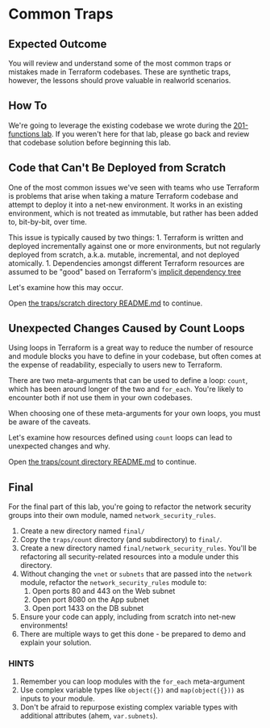 # Common Traps

## Expected Outcome
You will review and understand some of the most common traps or mistakes made in Terraform codebases. These are synthetic traps, however, the lessons should prove valuable in realworld scenarios.

## How To

We're going to leverage the existing codebase we wrote during the [201-functions lab](../../Day2/201-functions). If you weren't here for that lab, please go back and review that codebase solution before beginning this lab.

## Code that Can't Be Deployed from Scratch
One of the most common issues we've seen with teams who use Terraform is problems that arise when taking a mature Terraform codebase and attempt to deploy it into a net-new environment. It works in an existing environment, which is not treated as immutable, but rather has been added to, bit-by-bit, over time.

This issue is typically caused by two things:
    1. Terraform is written and deployed incrementally against one or more environments, but not regularly deployed from scratch, a.k.a. mutable, incremental, and not deployed atomically.
    1. Dependencies amongst different Terraform resources are assumed to be "good" based on Terraform's [implicit dependency tree](https://www.terraform.io/language/resources/behavior#resource-dependencies)

Let's examine how this may occur.

Open [the traps/scratch directory README.md](./traps/scratch/README.md) to continue.

## Unexpected Changes Caused by Count Loops
Using loops in Terraform is a great way to reduce the number of resource and module blocks you have to define in your codebase, but often comes at the expense of readability, especially to users new to Terraform.

There are two meta-arguments that can be used to define a loop: `count`, which has been around longer of the two and `for_each`. You're likely to encounter both if not use them in your own codebases.

When choosing one of these meta-arguments for your own loops, you must be aware of the caveats.

Let's examine how resources defined using `count` loops can lead to unexpected changes and why.

Open [the traps/count directory README.md](./traps/count/README.md) to continue.

## Final

For the final part of this lab, you're going to refactor the network security groups into their own module, named `network_security_rules`.

1. Create a new directory named `final/`
1. Copy the `traps/count` directory (and subdirectory) to `final/`.
1. Create a new directory named `final/network_security_rules`. You'll be refactoring all security-related resources into a module under this directory.
1. Without changing the `vnet` or `subnets` that are passed into the `network` module, refactor the `network_security_rules` module to:
    1. Open ports 80 and 443 on the Web subnet
    1. Open port 8080 on the App subnet
    1. Open port 1433 on the DB subnet
1. Ensure your code can apply, including from scratch into net-new environments!
1. There are multiple ways to get this done - be prepared to demo and explain your solution.

### HINTS
1. Remember you can loop modules with the `for_each` meta-argument
1. Use complex variable types like `object({})` and `map(object({}))` as inputs to your module.
1. Don't be afraid to repurpose existing complex variable types with additional attributes (ahem, `var.subnets`).
